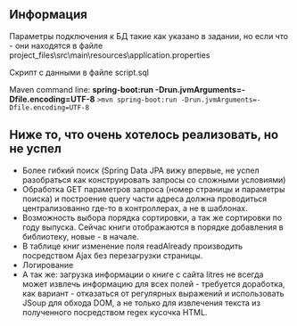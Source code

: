 ## Информация

Параметры подключения к БД такие как указано в задании, но если что - они находятся в файле
project_files\src\main\resources\application.properties

Скрипт с данными в файле script.sql

Maven command line: __spring-boot:run -Drun.jvmArguments=-Dfile.encoding=UTF-8__
```>mvn spring-boot:run -Drun.jvmArguments=-Dfile.encoding=UTF-8```

## Ниже то, что очень хотелось реализовать, но не успел

* Более гибкий поиск (Spring Data JPA вижу впервые, не успел разобраться как конструировать запросы со сложными условиями)
* Обработка GET параметров запроса (номер страницы и параметры поиска) и построение query части адреса должна проводиться централизованно где-то в контроллерах, а не в шаблонах.
* Возможность выбора порядка сортировки, а так же сортировки по году выпуска. Сейчас книги отображаются в порядке добавления в библиотеку, новые - в начале.
* В таблице книг изменение поля readAlready производить посредством Ajax без перезагрузки страницы.
* Логирование
* А так же: загрузка информации о книге с сайта litres не всегда может извлечь информацию для всех полей - требуется доработка, как вариант - отказаться от регулярных выражений и использовать JSoup для обхода DOM, а не только для извлечения текста из полученного посредством regex кусочка HTML.



